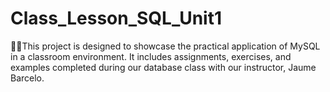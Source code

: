 # Class_Lesson_SQL_Unit1
👨‍🏫This project is designed to showcase the practical application of MySQL in a classroom environment. It includes assignments, exercises, and examples completed during our database class with our instructor, Jaume Barcelo.
